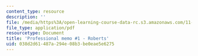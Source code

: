 ```yaml
---
content_type: resource
description: ''
file: /media/https%3A/open-learning-course-data-rc.s3.amazonaws.com/11-438-economic-development-planning-spring-2020/038d2d61487a294e08b3be0eae5e6275_MIT11_438s20_memo1_roberts.pdf
file_type: application/pdf
resourcetype: Document
title: 'Professional memo #1 - Roberts'
uid: 038d2d61-487a-294e-08b3-be0eae5e6275
---
```

